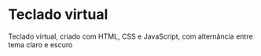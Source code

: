# Teclado virtual


Teclado virtual, criado com HTML, CSS e JavaScript, com alternância entre tema claro e escuro

